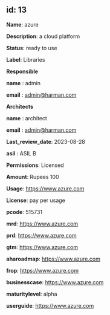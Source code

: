 ## id: 13

 **Name**: azure

**Description**: a cloud platform

**Status**: ready to use

**Label**: Libraries

**Responsible**

   **name** : admin

   **email** : admin@harman.com
 
**Architects**

   **name** : architect

   **email** : admin@harman.com

**Last_review_date**: 2023-08-28

**asil** : ASIL B

**Permissions**: Licensed

**Amount**: Rupees 100 

**Usage**: https://www.azure.com

**License**: pay per usage

**pcode**: 515731

**mrd**: https://www.azure.com

**prd**: https://www.azure.com

**gtm**: https://www.azure.com

**aharoadmap**: https://www.azure.com

**frop**: https://www.azure.com

**businesscase**: https://www.azure.com

**maturitylevel**: alpha

**userguide**: https://www.azure.com

